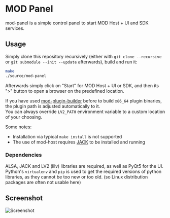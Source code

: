 # MOD Panel

mod-panel is a simple control panel to start MOD Host + UI and SDK services.

## Usage

Simply clone this repository recursively (either with `git clone --recursive` or `git submodule --init --update` afterwards), build and run it:

```sh
make
./source/mod-panel
```

Afterwards simply click on "Start" for MOD Host + UI or SDK, and then its ">" button to open a browser on the predefined location.

If you have used [mod-plugin-builder](https://github.com/moddevices/mod-plugin-builder) before to build `x86_64` plugin binaries, the plugin path is adjusted automatically to it.  
You can always override `LV2_PATH` environment variable to a custom location of your choosing.

Some notes:

- Installation via typical `make install` is not supported
- The use of mod-host requires [JACK](https://jackaudio.org/) to be installed and running

### Dependencies

ALSA, JACK and LV2 (lilv) libraries are required, as well as PyQt5 for the UI.  
Python's `virtualenv` and `pip` is used to get the required versions of python libraries, as they cannot be too new or too old.
(so Linux distribution packages are often not usable here)

## Screenshot

![Screenshot](https://raw.githubusercontent.com/portalmod/mod-panel/master/screenshot.png)
